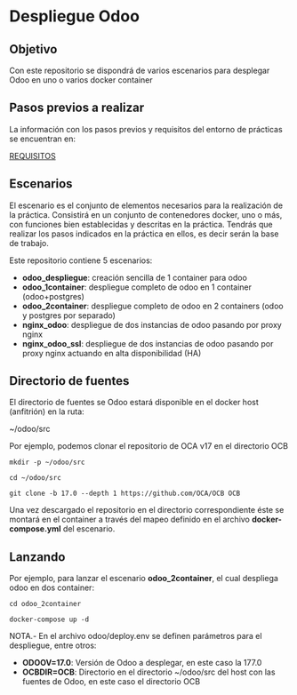 # Despliegue Odoo

## Objetivo

Con este repositorio se dispondrá de varios escenarios para desplegar Odoo en uno o varios docker container

## Pasos previos a realizar

La información con los pasos previos y requisitos del entorno de prácticas se encuentran en:

[REQUISITOS](https://github.com/javierfp-isc/sxe_requisitos)

## Escenarios

El escenario es el conjunto de elementos necesarios para la realización de la práctica. Consistirá en un conjunto de contenedores docker, uno o más, con funciones bien establecidas y descritas en la práctica. Tendrás que realizar los pasos indicados en la práctica en ellos, es decir serán la base de trabajo.

Este repositorio contiene 5 escenarios:

- **odoo_despliegue**: creación sencilla de 1 container para odoo
- **odoo_1container**: despliegue completo de odoo en 1 container (odoo+postgres)
- **odoo_2container**: despliegue completo de odoo en 2 containers (odoo y postgres por separado)
- **nginx_odoo**: despliegue de dos instancias de odoo pasando por proxy nginx
- **nginx_odoo_ssl**: despliegue de dos instancias de odoo pasando por proxy nginx actuando en alta disponibilidad (HA)

## Directorio de fuentes

El directorio de fuentes se Odoo estará disponible en el docker host (anfitrión) en la ruta:

~/odoo/src

Por ejemplo, podemos clonar el repositorio de OCA v17 en el directorio OCB

`mkdir -p ~/odoo/src`

`cd ~/odoo/src`

`git clone -b 17.0 --depth 1 https://github.com/OCA/OCB OCB`

Una vez descargado el repositorio en el directorio correspondiente éste se montará en el container a través del mapeo definido en el archivo **docker-compose.yml** del escenario.

## Lanzando

Por ejemplo, para lanzar el escenario **odoo_2container**, el cual despliega odoo en dos container:

`cd odoo_2container`

`docker-compose up -d`

NOTA.- En el archivo odoo/deploy.env se definen parámetros para el despliegue, entre otros:

* **ODOOV=17.0**: Versión de Odoo a desplegar, en este caso la 177.0
* **OCBDIR=OCB**: Directorio en el directorio ~/odoo/src del host con las fuentes de Odoo, en este caso el directorio OCB


